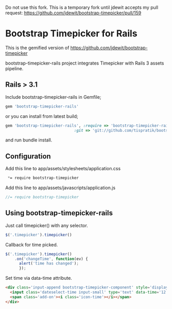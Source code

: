 Do not use this fork.  This is a temporary fork until jdewit accepts my pull request: https://github.com/jdewit/bootstrap-timepicker/pull/159


# Bootstrap Timepicker for Rails
This is the gemified version of https://github.com/jdewit/bootstrap-timepicker

bootstrap-timepicker-rails project integrates Timepicker with Rails 3 assets pipeline.

## Rails > 3.1
Include bootstrap-timepicker-rails in Gemfile;

``` ruby
gem 'bootstrap-timepicker-rails'
```

or you can install from latest build;

``` ruby
gem 'bootstrap-timepicker-rails', :require => 'bootstrap-timepicker-rails',
                              :git => 'git://github.com/tispratik/bootstrap-timepicker-rails.git'
```

and run bundle install.

## Configuration

Add this line to app/assets/stylesheets/application.css

``` css
 *= require bootstrap-timepicker
```

Add this line to app/assets/javascripts/application.js

``` javascript
//= require bootstrap-timepicker
```

## Using bootstrap-timepicker-rails

Just call timepicker() with any selector.

```javascript
$('.timepicker').timepicker()
```

Callback for time picked.

```javascript
$('.timepicker').timepicker()
    .on('changeTime', function(ev) {
      alert('time has changed');
      });
```
Set time via data-time attribute.

```html
<div class='input-append bootstrap-timepicker-component' style='display: inline;'>
  <input class='dateselect-time input-small' type='text' data-time='12:45 PM'>
  <span class='add-on'><i class='icon-time'></i></span>
</div>

